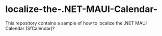# localize-the-.NET-MAUI-Calendar-
This repository contains a sample of how to localize the .NET MAUI Calendar (SfCalendar)?
